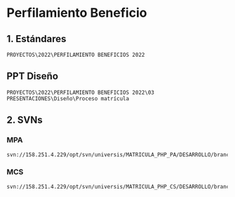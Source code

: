 # Perfilamiento Beneficio

## 1. Estándares
	PROYECTOS\2022\PERFILAMIENTO BENEFICIOS 2022

## PPT Diseño
	PROYECTOS\2022\PERFILAMIENTO BENEFICIOS 2022\03 PRESENTACIONES\Diseño\Proceso matrícula

## 2. SVNs
### MPA
	svn://158.251.4.229/opt/svn/universis/MATRICULA_PHP_PA/DESARROLLO/branches/PERFILAMIENTO_BENEFICIOS_2
### MCS
	svn://158.251.4.229/opt/svn/universis/MATRICULA_PHP_CS/DESARROLLO/branches/PERFILAMIENTO_BENEFICIOS_2
